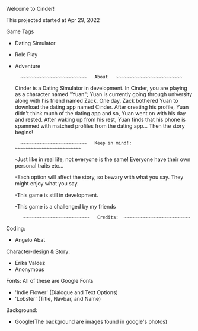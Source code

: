 Welcome to Cinder!

This projected started at Apr 29, 2022

Game Tags
- Dating Simulator
- Role Play
- Adventure

        ~~~~~~~~~~~~~~~~~~~~~~~~~   About   ~~~~~~~~~~~~~~~~~~~~~~~~~   

    Cinder is a Dating Simulator in development. In Cinder, you are playing as a character named "Yuan"; Yuan is currently going through university along with his friend named Zack. One day, Zack bothered Yuan to download the dating app named Cinder. After creating his profile, Yuan didn't think much of the dating app and so, Yuan went on with his day and rested. After waking up from his rest, Yuan finds that his phone is spammed with matched profiles from the dating app... Then the story begins!





        ~~~~~~~~~~~~~~~~~~~~~~~~~   Keep in mind!:  ~~~~~~~~~~~~~~~~~~~~~~~~~   

    -Just like in real life, not everyone is the same! Everyone have their own personal traits etc...

    -Each option will affect the story, so bewary with what you say. They might enjoy what you say.

    -This game is still in development. 

    -This game is a challenged by my friends





         ~~~~~~~~~~~~~~~~~~~~~~~~~   Credits:  ~~~~~~~~~~~~~~~~~~~~~~~~~   

Coding:
 - Angelo Abat

Character-design & Story:
 - Erika Valdez
 - Anonymous

Fonts:
All of these are Google Fonts
 - 'Indie Flower' (Dialogue and Text Options)
 - 'Lobster' (Title, Navbar, and Name)

Background:
 - Google(The background are images found in google's photos)